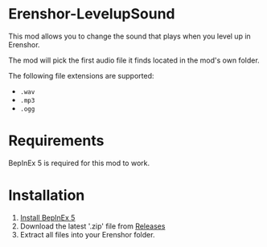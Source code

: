 # Erenshor-LevelupSound
This mod allows you to change the sound that plays when you level up in Erenshor.

The mod will pick the first audio file it finds located in the mod's own folder.

The following file extensions are supported:
- `.wav`
- `.mp3`
- `.ogg`

# Requirements
BepInEx 5 is required for this mod to work.

# Installation

1. [Install BepInEx 5](https://github.com/BepInEx/BepInEx/releases)
2. Download the latest '.zip' file from [Releases](https://github.com/Brad522/Erenshor-LevelupSound/releases)
3. Extract all files into your Erenshor folder.